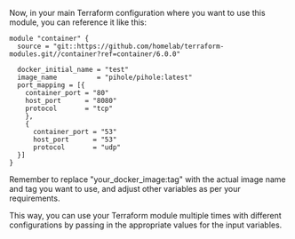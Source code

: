 Now, in your main Terraform configuration where you want to use this module, you can reference it like this:
```
module "container" {
  source = "git::https://github.com/homelab/terraform-modules.git//container?ref=container/6.0.0"

  docker_initial_name = "test"
  image_name          = "pihole/pihole:latest"
  port_mapping = [{
    container_port = "80"
    host_port      = "8080"
    protocol       = "tcp"
    },
    {
      container_port = "53"
      host_port      = "53"
      protocol       = "udp"
  }]
}

```
Remember to replace "your_docker_image:tag" with the actual image name and tag you want to use, and adjust other variables as per your requirements.

This way, you can use your Terraform module multiple times with different configurations by passing in the appropriate values for the input variables. 
